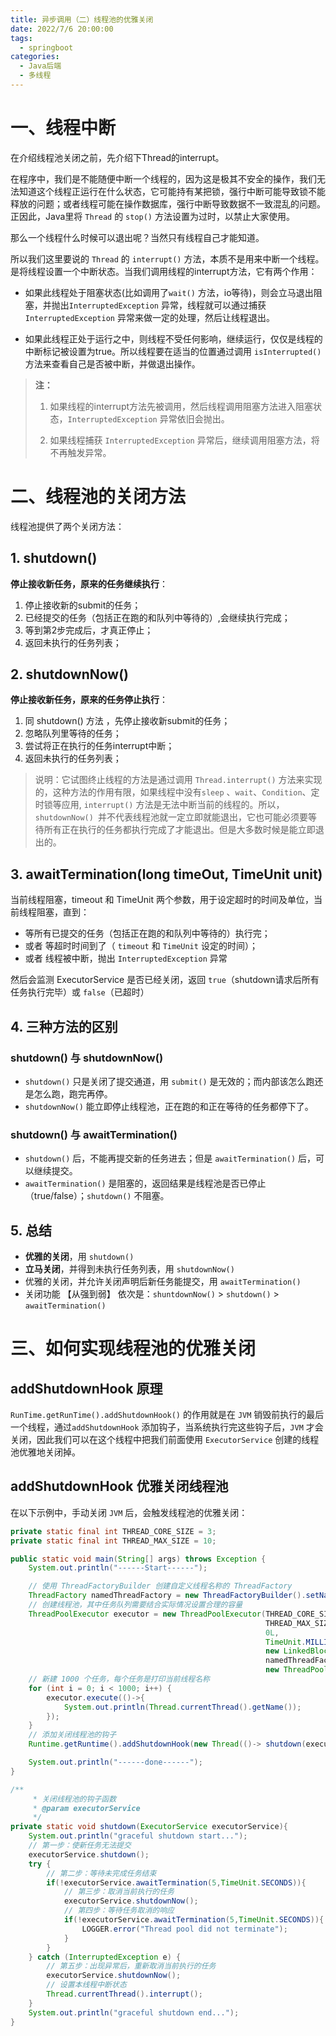 ```yaml
---
title: 异步调用（二）线程池的优雅关闭
date: 2022/7/6 20:00:00
tags: 
  - springboot
categories: 
  - Java后端	
  - 多线程
---
```


# 一、线程中断



在介绍线程池关闭之前，先介绍下Thread的interrupt。

在程序中，我们是不能随便中断一个线程的，因为这是极其不安全的操作，我们无法知道这个线程正运行在什么状态，它可能持有某把锁，强行中断可能导致锁不能释放的问题；或者线程可能在操作数据库，强行中断导致数据不一致混乱的问题。正因此，Java里将 `Thread` 的 `stop()` 方法设置为过时，以禁止大家使用。

那么一个线程什么时候可以退出呢？当然只有线程自己才能知道。

所以我们这里要说的 `Thread` 的 `interrupt()` 方法，本质不是用来中断一个线程。是将线程设置一个中断状态。当我们调用线程的interrupt方法，它有两个作用：

- 如果此线程处于阻塞状态(比如调用了`wait()` 方法，io等待)，则会立马退出阻塞，并抛出`InterruptedException` 异常，线程就可以通过捕获 `InterruptedException` 异常来做一定的处理，然后让线程退出。

- 如果此线程正处于运行之中，则线程不受任何影响，继续运行，仅仅是线程的中断标记被设置为true。所以线程要在适当的位置通过调用 `isInterrupted()` 方法来查看自己是否被中断，并做退出操作。

> **注：**
>
> 1. 如果线程的interrupt方法先被调用，然后线程调用阻塞方法进入阻塞状态，`InterruptedException` 异常依旧会抛出。
>
> 2. 如果线程捕获 `InterruptedException` 异常后，继续调用阻塞方法，将不再触发异常。





#  二、线程池的关闭方法



线程池提供了两个关闭方法：

## 1. shutdown()

**停止接收新任务，原来的任务继续执行**：

1. 停止接收新的submit的任务；
2. 已经提交的任务（包括正在跑的和队列中等待的）,会继续执行完成；
3. 等到第2步完成后，才真正停止；
4. 返回未执行的任务列表；

## 2. shutdownNow()

**停止接收新任务，原来的任务停止执行**：

1. 同 shutdown() 方法 ，先停止接收新submit的任务；
2. 忽略队列里等待的任务；
3. 尝试将正在执行的任务interrupt中断；
4. 返回未执行的任务列表；

> 说明：它试图终止线程的方法是通过调用 `Thread.interrupt()` 方法来实现的，这种方法的作用有限，如果线程中没有`sleep` 、`wait`、`Condition`、定时锁等应用, `interrupt()` 方法是无法中断当前的线程的。所以，`shutdownNow() `并不代表线程池就一定立即就能退出，它也可能必须要等待所有正在执行的任务都执行完成了才能退出。但是大多数时候是能立即退出的。



## 3. awaitTermination(long timeOut, TimeUnit unit)

当前线程阻塞，timeout 和 TimeUnit 两个参数，用于设定超时的时间及单位，当前线程阻塞，直到：

- 等所有已提交的任务（包括正在跑的和队列中等待的）执行完；
- 或者 等超时时间到了（ `timeout`  和 `TimeUnit` 设定的时间）；
- 或者 线程被中断，抛出 `InterruptedException` 异常

然后会监测 ExecutorService 是否已经关闭，返回 `true`（shutdown请求后所有任务执行完毕）或 `false`（已超时）



## 4. 三种方法的区别



### shutdown() 与 shutdownNow() 

- `shutdown()` 只是关闭了提交通道，用 `submit()` 是无效的；而内部该怎么跑还是怎么跑，跑完再停。
- `shutdownNow()` 能立即停止线程池，正在跑的和正在等待的任务都停下了。

### shutdown() 与 awaitTermination() 

- `shutdown()` 后，不能再提交新的任务进去；但是 `awaitTermination()` 后，可以继续提交。
- `awaitTermination()` 是阻塞的，返回结果是线程池是否已停止（true/false）；`shutdown()` 不阻塞。



## 5. 总结

- **优雅的关闭**，用 `shutdown()`
- **立马关闭**，并得到未执行任务列表，用 `shutdownNow()`
- 优雅的关闭，并允许关闭声明后新任务能提交，用 `awaitTermination()`
- 关闭功能 【从强到弱】 依次是：`shuntdownNow()`  >  `shutdown()`  >  `awaitTermination()`



# 三、如何实现线程池的优雅关闭



## addShutdownHook 原理

`RunTime.getRunTime().addShutdownHook()` 的作用就是在 `JVM` 销毁前执行的最后一个线程，通过`addShutdownHook` 添加钩子，当系统执行完这些钩子后，`JVM` 才会关闭，因此我们可以在这个线程中把我们前面使用 `ExecutorService` 创建的线程池优雅地关闭掉。



## addShutdownHook 优雅关闭线程池

在以下示例中，手动关闭 `JVM` 后，会触发线程池的优雅关闭：

```java
private static final int THREAD_CORE_SIZE = 3;
private static final int THREAD_MAX_SIZE = 10;

public static void main(String[] args) throws Exception {
    System.out.println("------Start------");

    // 使用 ThreadFactoryBuilder 创建自定义线程名称的 ThreadFactory
    ThreadFactory namedThreadFactory = new ThreadFactoryBuilder().setNameFormat("demo-pool-%d").build();
    // 创建线程池，其中任务队列需要结合实际情况设置合理的容量
    ThreadPoolExecutor executor = new ThreadPoolExecutor(THREAD_CORE_SIZE,
                                                         THREAD_MAX_SIZE,
                                                         0L,
                                                         TimeUnit.MILLISECONDS,
                                                         new LinkedBlockingDeque<>(1024),
                                                         namedThreadFactory,
                                                         new ThreadPoolExecutor.AbortPolicy());
    // 新建 1000 个任务，每个任务是打印当前线程名称
    for (int i = 0; i < 1000; i++) {
        executor.execute(()->{
            System.out.println(Thread.currentThread().getName());
        });
    }
    // 添加关闭线程池的钩子
    Runtime.getRuntime().addShutdownHook(new Thread(()-> shutdown(executor)));

    System.out.println("------done------");
}

/**
     * 关闭线程池的钩子函数
     * @param executorService
     */
private static void shutdown(ExecutorService executorService){
    System.out.println("graceful shutdown start...");
    // 第一步：使新任务无法提交
    executorService.shutdown();
    try {
        // 第二步：等待未完成任务结束
        if(!executorService.awaitTermination(5,TimeUnit.SECONDS)){
            // 第三步：取消当前执行的任务
            executorService.shutdownNow();
            // 第四步：等待任务取消的响应
            if(!executorService.awaitTermination(5,TimeUnit.SECONDS)){
                LOGGER.error("Thread pool did not terminate");
            }
        }
    } catch (InterruptedException e) {
        // 第五步：出现异常后，重新取消当前执行的任务
        executorService.shutdownNow();
        // 设置本线程中断状态
        Thread.currentThread().interrupt();
    }
    System.out.println("graceful shutdown end...");
}
```

